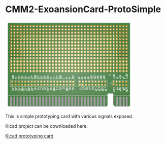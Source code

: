 # CMM2-ExoansionCard-ProtoSimple
 
<img src="Images/proto_card.png" width="400">

This is simple prototyping card with various signals exposed.

Kicad project can be downloaded here:

[Kicad prototyping card](Kicad/proto_vard_simple/)